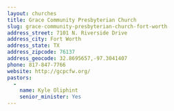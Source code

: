 ```yaml
---
layout: churches
title: Grace Community Presbyterian Church
slug: grace-community-presbyterian-church-fort-worth
address_street: 7101 N. Riverside Drive
address_city: Fort Worth
address_state: TX
address_zipcode: 76137
address_geocode: 32.8695657,-97.3041407
phone: 817-847-7766
website: http://gcpcfw.org/
pastors:
  -
    name: Kyle Oliphint
    senior_minister: Yes
---
```

